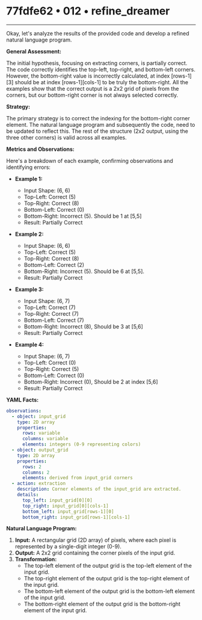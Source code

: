 # 77fdfe62 • 012 • refine_dreamer

---
Okay, let's analyze the results of the provided code and develop a refined natural language program.

**General Assessment:**

The initial hypothesis, focusing on extracting corners, is partially correct. The code correctly identifies the top-left, top-right, and bottom-left corners. However, the bottom-right value is incorrectly calculated, at index [rows-1][3] should be at index [rows-1][cols-1] to be truly the bottom-right. All the examples show that the correct output is a 2x2 grid of pixels from the corners, but our bottom-right corner is not always selected correctly.

**Strategy:**

The primary strategy is to correct the indexing for the bottom-right corner element. The natural language program and subsequently the code, need to be updated to reflect this. The rest of the structure (2x2 output, using the three other corners) is valid across all examples.

**Metrics and Observations:**

Here's a breakdown of each example, confirming observations and identifying errors:

*   **Example 1:**
    *   Input Shape: (6, 6)
    *   Top-Left: Correct (5)
    *   Top-Right: Correct (8)
    *   Bottom-Left: Correct (0)
    *   Bottom-Right: Incorrect (5). Should be 1 at [5,5]
    *   Result: Partially Correct

*   **Example 2:**
    *   Input Shape: (6, 6)
    *   Top-Left: Correct (5)
    *   Top-Right: Correct (8)
    *   Bottom-Left: Correct (2)
    *   Bottom-Right: Incorrect (5). Should be 6 at [5,5].
    *   Result: Partially Correct

*   **Example 3:**
    *   Input Shape: (6, 7)
    *   Top-Left: Correct (7)
    *   Top-Right: Correct (7)
    *   Bottom-Left: Correct (7)
    *   Bottom-Right: Incorrect (8), Should be 3 at [5,6]
    *   Result: Partially Correct

*   **Example 4:**
    *   Input Shape: (6, 7)
    *   Top-Left: Correct (0)
    *   Top-Right: Correct (5)
    *   Bottom-Left: Correct (0)
    *   Bottom-Right: Incorrect (0), Should be 2 at index [5,6]
    *   Result: Partially Correct

**YAML Facts:**

```yaml
observations:
  - object: input_grid
    type: 2D array
    properties:
      rows: variable
      columns: variable
      elements: integers (0-9 representing colors)
  - object: output_grid
    type: 2D array
    properties:
      rows: 2
      columns: 2
      elements: derived from input_grid corners
  - action: extraction
    description: Corner elements of the input_grid are extracted.
    details:
      top_left: input_grid[0][0]
      top_right: input_grid[0][cols-1]
      bottom_left: input_grid[rows-1][0]
      bottom_right: input_grid[rows-1][cols-1]
```

**Natural Language Program:**

1.  **Input:** A rectangular grid (2D array) of pixels, where each pixel is represented by a single-digit integer (0-9).
2.  **Output:** A 2x2 grid containing the corner pixels of the input grid.
3.  **Transformation:**
    *   The top-left element of the output grid is the top-left element of the input grid.
    *   The top-right element of the output grid is the top-right element of the input grid.
    *   The bottom-left element of the output grid is the bottom-left element of the input grid.
    *   The bottom-right element of the output grid is the bottom-right element of the input grid.

